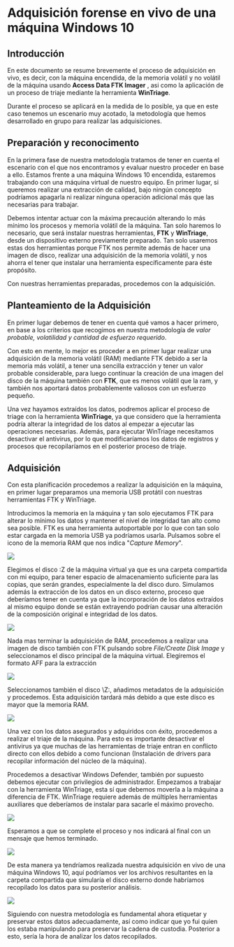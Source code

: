 # Adquisición forense en vivo de una máquina Windows 10

## Introducción

En este documento se resume brevemente el proceso de adquisición en vivo, es decir, con la máquina encendida, de la memoria volátil y no volátil de la máquina usando **Access Data FTK Imager** , asi como la aplicación de un proceso de triaje mediante la herramienta **WinTriage**.

Durante el proceso se aplicará en la medida de lo posible, ya que en este caso tenemos un escenario muy acotado, la metodología que hemos desarrollado en grupo para realizar las adquisiciones. 

## Preparación y reconocimento

En la primera fase de nuestra metodología tratamos de tener en cuenta el escenario con el que nos encontramos y evaluar nuestro proceder en base a ello. Estamos frente a una máquina Windows 10 encendida, estaremos trabajando con una máquina virtual de nuestro equipo. En primer lugar, si queremos realizar una extracción de calidad, bajo ningún concepto podríamos apagarla ni realizar ninguna operación adicional más que las necesarias para trabajar. 

Debemos intentar actuar con la máxima precaución alterando lo más mínimo los procesos y memoria volátil de la máquina. Tan solo haremos lo necesario, que será instalar nuestras herramientas, **FTK** y **WinTriage**, desde un dispositivo externo previamente preparado. Tan solo usaremos estas dos herramientas porque FTK nos permite además de hacer una imagen de disco, realizar una adquisición de la memoria volátil, y nos ahorra el tener que instalar una herramienta específicamente para éste propósito.

Con nuestras herramientas preparadas, procedemos con la adquisición.

## Planteamiento de la Adquisición

En primer lugar debemos de tener en cuenta qué vamos a hacer primero, en base a los criterios que recogimos en nuestra metodología de *valor probable, volatilidad y cantidad de esfuerzo requerido*. 

Con esto en mente, lo mejor es proceder a en primer lugar realizar una adquisición de la memoria volátil (RAM) mediante FTK debido a ser la memoria más volátil, a tener una sencilla extracción y tener un valor probable considerable, para luego continuar la creación de una imagen del disco de la máquina también con **FTK**, que es menos volátil que la ram, y también nos aportará datos probablemente valiosos con un esfuerzo pequeño. 

Una vez hayamos extraídos los datos, podremos aplicar el proceso de triage con la herramienta **WinTriage**, ya que considero que la herramienta podría alterar la integridad de los datos al empezar a ejecutar las operaciones necesarias. Además, para ejecutar WinTriage necesitamos desactivar el antivirus, por lo que modificaríamos los datos de registros y procesos que recopilaríamos en el posterior proceso de triaje.

## Adquisición

Con esta planificación procedemos a realizar la adquisición en la máquina, en primer lugar preparamos una memoria USB protátil con nuestras herramientas FTK y WinTriage.

Introducimos la memoria en la máquina y tan solo ejecutamos FTK para alterar lo mínimo los datos y mantener el nivel de integridad tan alto como sea posible. FTK es una herramienta autoportable por lo que con tan solo estar cargada en la memoria USB ya podríamos usarla. Pulsamos sobre el icono de la memoria RAM que nos indica "*Capture Memory*". 

![](img/captureMemory.png)

Elegimos el disco :Z de la máquina virtual ya que es una carpeta compartida con mi equipo, para tener espacio de almacenamiento suficiente para las copias, que serán grandes, especialmente la del disco duro. Simulamos además la extracción de los datos en un disco externo, proceso que deberíamos tener en cuenta ya que la incorporación de los datos extraídos al mismo equipo donde se están extrayendo podrían causar una alteración de la composición original e integridad de los datos.

![](img/captureMemory2.png)

Nada mas terminar la adquisición de RAM, procedemos a realizar una imagen de disco también con FTK pulsando sobre *File/Create Disk Image* y seleccionamos el disco principal de la máquina virtual. Elegiremos el formato AFF para la extracción

![](img/imagenDisco.png)

Seleccionamos también el disco \Z:, añadimos  metadatos de la adquisición y procedemos. Esta adquisición tardará más debido a que este disco es mayor que la memoria RAM.

![](img/imagenDisco2.png)


Una vez con los datos asegurados y adquiridos con éxito, procedemos a realizar el triaje de la máquina. Para esto es importante desactivar el antivirus ya que muchas de las herramientas de triaje entran en conflicto directo con ellos debido a como funcionan (Instalación de drivers para recopilar información del núcleo de la máquina). 

Procedemos a desactivar Windows Defender, también por supuesto debemos ejecutar con privilegios de administrador. Empezamos a trabajar con la herramienta WinTriage, esta sí que debemos moverla a la máquina a diferencia de FTK. WinTriage requiere además de múltiples herramientas auxiliares que deberíamos de instalar para sacarle el máximo provecho.

![](img/wintriage.png)

Esperamos a que se complete el proceso y nos indicará al final con un mensaje que hemos terminado.

![](img/wintriage2.jpeg)

De esta manera ya tendríamos realizada nuestra adquisición en vivo de una máquina Windows 10, aquí podríamos ver los archivos resultantes en la carpeta compartida que simularía el disco externo donde habríamos recopilado los datos para su posterior análisis.

![](img/fin2.jpeg)

Siguiendo con nuestra metodología es fundamental ahora etiquetar y preservar estos datos adecuadamente, así como indicar que yo fui quien los estaba manipulando para preservar la cadena de custodia. Posterior a esto, sería la hora de analizar los datos recopilados.


